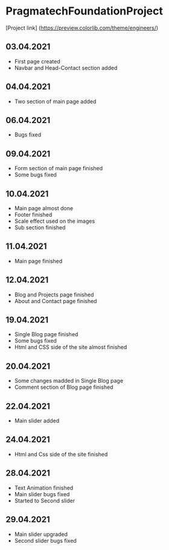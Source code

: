 # PragmatechFoundationProject
[Project link] (https://preview.colorlib.com/theme/engineers/)

## 03.04.2021
- First page created
- Navbar and Head-Contact section added

## 04.04.2021
- Two section of main page added

## 06.04.2021
- Bugs fixed

## 09.04.2021
- Form section of main page finished
- Some bugs fixed

## 10.04.2021
- Main page almost done
- Footer finished
- Scale effect used on the images
- Sub section finished

## 11.04.2021
- Main page finished

## 12.04.2021
- Blog and Projects page finished
- About and Contact page finished

## 19.04.2021
- Single Blog page finished
- Some bugs fixed
- Html and CSS side of the site almost finished

## 20.04.2021
- Some changes madded in Single Blog page 
- Comment section of Blog page finished

## 22.04.2021 
- Main slider added

## 24.04.2021
- Html and Css side of the site finished

## 28.04.2021
- Text Animation finished
- Main slider bugs fixed
- Started to Second slider

## 29.04.2021
- Main slider upgraded
- Second slider bugs fixed
